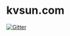 # kvsun.com

[![Gitter](https://badges.gitter.im/KernValleySun/kvsun.com.svg)](https://gitter.im/KernValleySun/kvsun.com?utm_source=badge&utm_medium=badge&utm_campaign=pr-badge&utm_content=badge)
